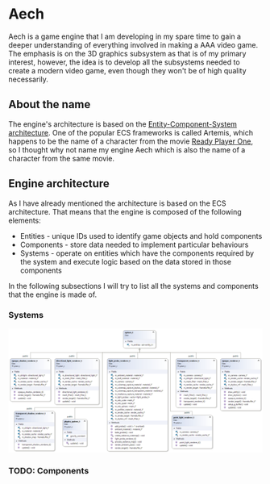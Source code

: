 # Aech
Aech is a game engine that I am developing in my spare time to gain a deeper understanding of everything involved in making a AAA video game.
The emphasis is on the 3D graphics subsystem as that is of my primary interest, however, the idea is to develop all the subsystems needed to create a modern video game, even though they won't be of high quality necessarily.

## About the name 
The engine's architecture is based on the [Entity-Component-System architecture](https://en.wikipedia.org/wiki/Entity_component_system).
One of the popular ECS frameworks is called Artemis, which happens to be the name of a character from the movie [Ready Player One](https://www.imdb.com/title/tt1677720/), so I thought why not name my engine Aech which is also the name of a character from the same movie.

## Engine architecture
As I have already mentioned the architecture is based on the ECS architecture.
That means that the engine is composed of the following elements:
  * Entities - unique IDs used to identify game objects and hold components
  * Components - store data needed to implement particular behaviours
  * Systems - operate on entities which have the components required by the system and execute logic based on the data stored in those components

In the following subsections I will try to list all the systems and components that the engine is made of.

### Systems
![Aech systems](/diagrams/systems_diagram.png)

### TODO: Components
